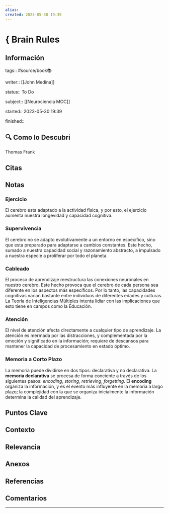 ```yaml
---
alias: 
created: 2023-05-30 19:39
---
```

# { Brain Rules
## Información
tags:: #source/book📚 

writer:: [[John Medina]]

status:: To Do

subject:: [[Neurociencia MOC]]

started:: 2023-05-30 19:39

finished::

## 🔍 Como lo Descubri
Thomas Frank

## Citas

## Notas
### Ejercicio
El cerebro esta adaptado a la actividad física, y por esto, el ejercicio aumenta nuestra longevidad y capacidad cognitiva.

### Supervivencia
El cerebro no se adapto evolutivamente a un entorno en específico, sino que esta preparado  para adaptarse a cambios constantes. Este hecho, sumado a nuestra capacidad social y razonamiento abstracto, a impulsado a nuestra especie a proliferar por todo el planeta.

### Cableado
El proceso de aprendizaje reestructura las conexiones neuronales en nuestro cerebro. Este hecho provoca que el cerebro de cada persona sea diferente en los aspectos más específicos. Por lo tanto, las capacidades cognitivas varian bastante entre individuos de diferentes edades y culturas. La Teoría de Inteligencias Múltiples intenta lidiar con las implicaciones que esto tiene en campos como la Educación.

### Atención
El nivel de atención afecta directamente a cualquier tipo de aprendizaje. La atención es mermada por las distracciones, y complementada por la emoción y significado en la información; requiere de descansos para mantener la capacidad de procesamiento en estado óptimo.

### Memoria a Corto Plazo
La memoria puede dividirse en dos tipos: declarativa y no declarativa. La **memoria declarativa** se procesa de forma conciente a través de los siguientes pasos: *encoding*, *storing*, *retrieving*, *forgetting*. El **encoding** organiza la información, y es el evento más influyente en la memoria a largo plazo; la complejidad con la que se organiza inicialmente la información determina la calidad del aprendizaje.

## Puntos Clave

## Contexto

## Relevancia

## Anexos

## Referencias

## Comentarios
___

